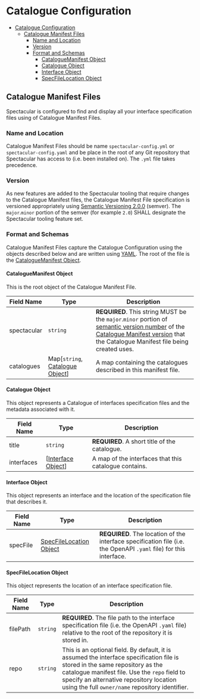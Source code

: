 # Catalogue Configuration

- [Catalogue Configuration](#catalogue-configuration)
  - [Catalogue Manifest Files](#catalogue-manifest-files)
    - [Name and Location](#name-and-location)
    - [Version](#version)
    - [Format and Schemas](#format-and-schemas)
      - [CatalogueManifest Object](#cataloguemanifest-object)
      - [Catalogue Object](#catalogue-object)
      - [Interface Object](#interface-object)
      - [SpecFileLocation Object](#specfilelocation-object)

## Catalogue Manifest Files
Spectacular is configured to find and display all your interface specification files using of Catalogue Manifest Files.

### Name and Location
Catalogue Manifest Files should be name `spectacular-config.yml` or `spectacular-config.yaml` and be place in the root of any Git repository that Spectacular has access to (i.e. been installed on). The `.yml` file takes precedence.

### Version
As new features are added to the Spectacular tooling that require changes to the Catalogue Manifest files, the Catalogue Manifest File specification is versioned appropriately using [Semantic Versioning 2.0.0](https://semver.org/spec/v2.0.0.html) (semver). The `major`.`minor` portion of the semver (for example `2.0`) SHALL designate the Spectacular tooling feature set.

### Format and Schemas
Catalogue Manifest Files capture the Catalogue Configuration using the objects described below and are written using [YAML](https://yaml.org/). The root of the file is the [CatalogueManifest Object](#cataloguemanifest-object).

#### CatalogueManifest Object
This is the root object of the Catalogue Manifest File.

| Field Name | Type | Description |
| ---------- | ---- | ----------- |
| spectacular | `string` | **REQUIRED**. This string MUST be the `major`.`minor` portion of  [semantic version number](https://semver.org/spec/v2.0.0.html) of the [Catalogue Manifest version](#version) that the Catalogue Manifest file being created uses. |
| catalogues | Map[`string`, [Catalogue Object](#catalogue-object)] | A map containing the catalogues described in this manifest file. |

#### Catalogue Object
This object represents a Catalogue of interfaces specification files and the metadata associated with it.

| Field Name | Type | Description |
| ---------- | ---- | ----------- |
| title | `string` | **REQUIRED**. A short title of the catalogue. |
| interfaces | [[Interface Object](#interface-object)] | A map of the interfaces that this catalogue contains. |

#### Interface Object
This object represents an interface and the location of the specification file that describes it.

| Field Name | Type | Description |
| ---------- | ---- | ----------- |
| specFile | [SpecFileLocation Object](#specfilelocation-object) | **REQUIRED**. The location of the interface specification file (i.e. the OpenAPI `.yaml` file) for this interface. |

#### SpecFileLocation Object
This object represents the location of an interface specification file.

| Field Name | Type | Description |
| ---------- | ---- | ----------- |
| filePath | `string` | **REQUIRED**. The file path to the interface specification file (i.e. the OpenAPI `.yaml` file) relative to the root of the repository it is stored in. |
| repo | `string` | This is an optional field. By default, it is assumed the interface specification file is stored in the same repository as the catalogue manifest file. Use the `repo` field to specify an alternative repository location using the full `owner/name` repository identifier. |
